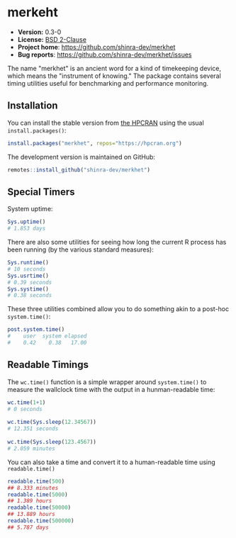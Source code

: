 # merkeht 

* **Version:** 0.3-0
* **License:** [BSD 2-Clause](http://opensource.org/licenses/BSD-2-Clause)
* **Project home**: https://github.com/shinra-dev/merkhet
* **Bug reports**: https://github.com/shinra-dev/merkhet/issues

The name "merkhet" is an ancient word for a kind of timekeeping device, which means the "instrument of knowing." The package contains several timing utilities useful for benchmarking and performance monitoring.



## Installation

You can install the stable version from [the HPCRAN](https://hpcran.org) using the usual `install.packages()`:

```r
install.packages("merkhet", repos="https://hpcran.org")
```

The development version is maintained on GitHub:

```r
remotes::install_github("shinra-dev/merkhet")
```



## Special Timers

System uptime:

```r
Sys.uptime()
# 1.853 days 
```

There are also some utilities for seeing how long the current R process has been running (by the various standard measures):

```r
Sys.runtime()
# 10 seconds 
Sys.usrtime()
# 0.39 seconds 
Sys.systime()
# 0.38 seconds 
```

These three utilities combined allow you to do something akin to a post-hoc `system.time()`:

```r
post.system.time()
#    user  system elapsed 
#    0.42    0.38   17.00
```



## Readable Timings

The `wc.time()` function is a simple wrapper around `system.time()` to measure the wallclock time with the output in a hunman-readable time:

```r
wc.time(1+1)
# 0 seconds
 
wc.time(Sys.sleep(12.34567))
# 12.351 seconds
 
wc.time(Sys.sleep(123.4567))
# 2.059 minutes
```

You can also take a time and convert it to a human-readable time using `readable.time()`

```r
readable.time(500)
## 8.333 minutes 
readable.time(5000)
## 1.389 hours 
readable.time(50000)
## 13.889 hours 
readable.time(500000)
## 5.787 days 
```
